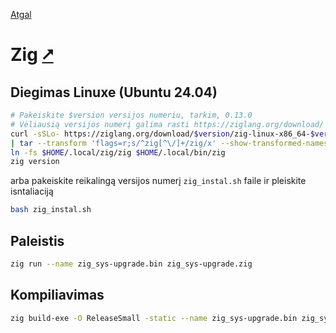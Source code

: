 [Atgal](./readme.md)

# Zig [&#x2B67;](https://ziglang.org/)

## Diegimas Linuxe (Ubuntu 24.04)

```bash
# Pakeiskite $version versijos numeriu, tarkim, 0.13.0
# Vėliausią versijos numerį galima rasti https://ziglang.org/download/
curl -sSLo- https://ziglang.org/download/$version/zig-linux-x86_64-$version.tar.xz \
| tar --transform 'flags=r;s/^zig[^\/]+/zig/x' --show-transformed-names -xJC "$HOME/.local"
ln -fs $HOME/.local/zig/zig $HOME/.local/bin/zig
zig version
```

arba pakeiskite reikalingą versijos numerį `zig_instal.sh` faile ir pleiskite isntaliaciją

```bash
bash zig_instal.sh
```

## Paleistis

```bash
zig run --name zig_sys-upgrade.bin zig_sys-upgrade.zig
```

## Kompiliavimas

```bash
zig build-exe -O ReleaseSmall -static --name zig_sys-upgrade.bin zig_sys-upgrade.zig && rm zig_sys-upgrade.bin.o
```
